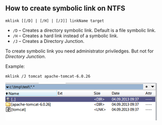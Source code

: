How to create symbolic link on NTFS
-----------------------------------

    mklink [[/D] | [/H] | [/J]] linkName target

* `/D` – Creates a directory symbolic link. Default is a file symbolic link.
* `/H` – Creates a hard link instead of a symbolic link.
* `/J` – Creates a Directory Junction.

To create symbolic link you need administrator priviledges. But not for *Directory Junction*.

Example:

    mklink /J tomcat apache-tomcat-6.0.26

![Directory Junction in Total Commander](win_symlinks1.png "Directory Junction in Total Commander")
